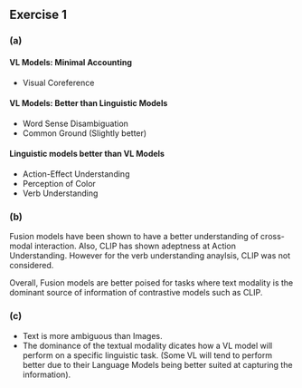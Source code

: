 ## Exercise 1

### (a)

#### VL Models: Minimal Accounting

- Visual Coreference

#### VL Models: Better than Linguistic Models

- Word Sense Disambiguation
- Common Ground (Slightly better)

#### Linguistic models better than VL Models

- Action-Effect Understanding
- Perception of Color
- Verb Understanding

### (b)

Fusion models have been shown to have a better understanding of cross-modal interaction. Also, CLIP has shown adeptness at Action Understanding. However for the verb understanding anaylsis, CLIP was not considered.

Overall, Fusion models are better poised for tasks where text modality is the dominant source of information of contrastive models such as CLIP.

### (c)

- Text is more ambiguous than Images.
- The dominance of the textual modality dicates how a VL model will perform on a specific linguistic task. (Some VL will tend to perform better due to their Language Models being better suited at capturing the information).
